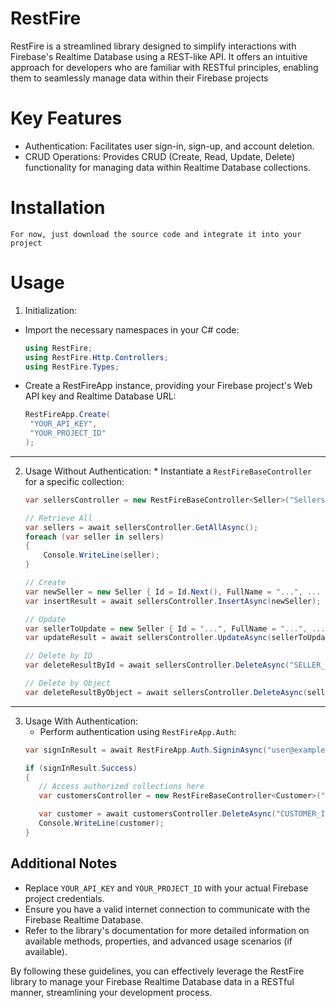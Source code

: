 # RestFire

RestFire is a streamlined library designed to simplify interactions with Firebase's Realtime Database using a REST-like API. It offers an intuitive approach for developers who are familiar with RESTful principles, enabling them to seamlessly manage data within their Firebase projects

# Key Features
 * Authentication: Facilitates user sign-in, sign-up, and account deletion.
 * CRUD Operations: Provides CRUD (Create, Read, Update, Delete) functionality for managing data within Realtime Database collections.


# Installation
 `For now, just download the source code and integrate it into your project`


 # Usage

  1. Initialization:

  * Import the necessary namespaces in your C# code:
    ```csharp
    using RestFire;
    using RestFire.Http.Controllers;
    using RestFire.Types;
    ```

  * Create a RestFireApp instance, providing your Firebase project's Web API key and Realtime Database URL:
    ```csharp
    RestFireApp.Create(
     "YOUR_API_KEY",
     "YOUR_PROJECT_ID"
    );

    ```

<hr>

  2. Usage Without Authentication:
    * Instantiate a `RestFireBaseController` for a specific collection:
      ```csharp
      var sellersController = new RestFireBaseController<Seller>("Sellers");

      // Retrieve All
      var sellers = await sellersController.GetAllAsync();
      foreach (var seller in sellers)
      {
          Console.WriteLine(seller);
      }
      
      // Create
      var newSeller = new Seller { Id = Id.Next(), FullName = "...", ... };
      var insertResult = await sellersController.InsertAsync(newSeller);

      // Update
      var sellerToUpdate = new Seller { Id = "...", FullName = "...", ... };
      var updateResult = await sellersController.UpdateAsync(sellerToUpdate);

      // Delete by ID
      var deleteResultById = await sellersController.DeleteAsync("SELLER_ID");

      // Delete by Object
      var deleteResultByObject = await sellersController.DeleteAsync(sellerToDelete);
      ```
      
<hr>


  3. Usage With Authentication:
       * Perform authentication using `RestFireApp.Auth`:
       ```csharp
       var signInResult = await RestFireApp.Auth.SigninAsync("user@example.com", "password");

      if (signInResult.Success)
      {
          // Access authorized collections here
          var customersController = new RestFireBaseController<Customer>("Customers");
      
          var customer = await customersController.DeleteAsync("CUSTOMER_ID");
          Console.WriteLine(customer);
      }
       ```

## Additional Notes

  * Replace `YOUR_API_KEY` and `YOUR_PROJECT_ID` with your actual Firebase project credentials.
  * Ensure you have a valid internet connection to communicate with the Firebase Realtime Database.
  * Refer to the library's documentation for more detailed information on available methods, properties, and advanced usage scenarios (if available).

By following these guidelines, you can effectively leverage the RestFire library to manage your Firebase Realtime Database data in a RESTful manner, streamlining your development process.
































    
